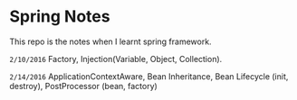 # Spring Notes

This repo is the notes when I learnt spring framework.

`2/10/2016` Factory, Injection(Variable, Object, Collection).

`2/14/2016` ApplicationContextAware, Bean Inheritance, Bean Lifecycle (init, destroy), PostProcessor (bean, factory)
